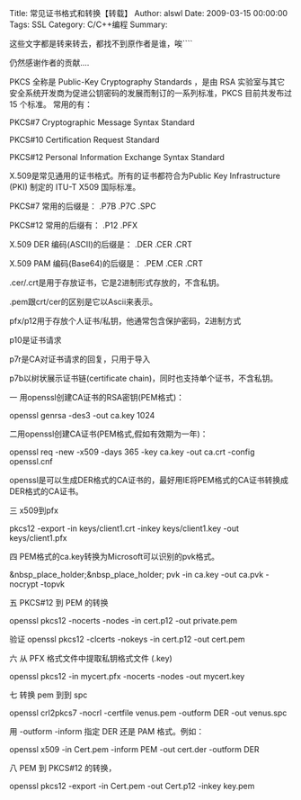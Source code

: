 Title: 常见证书格式和转换【转载】
Author: alswl
Date: 2009-03-15 00:00:00
Tags: SSL
Category: C/C++编程
Summary: 

这些文字都是转来转去，都找不到原作者是谁，唉````

仍然感谢作者的贡献....

PKCS 全称是 Public-Key Cryptography Standards ，是由 RSA
实验室与其它安全系统开发商为促进公钥密码的发展而制订的一系列标准，PKCS 目前共发布过 15 个标准。 常用的有：

PKCS#7 Cryptographic Message Syntax Standard

PKCS#10 Certification Request Standard

PKCS#12 Personal Information Exchange Syntax Standard

X.509是常见通用的证书格式。所有的证书都符合为Public Key Infrastructure (PKI) 制定的 ITU-T X509 国际标准。

PKCS#7 常用的后缀是： .P7B .P7C .SPC

PKCS#12 常用的后缀有： .P12 .PFX

X.509 DER 编码(ASCII)的后缀是： .DER .CER .CRT

X.509 PAM 编码(Base64)的后缀是： .PEM .CER .CRT

.cer/.crt是用于存放证书，它是2进制形式存放的，不含私钥。

.pem跟crt/cer的区别是它以Ascii来表示。

pfx/p12用于存放个人证书/私钥，他通常包含保护密码，2进制方式

p10是证书请求

p7r是CA对证书请求的回复，只用于导入

p7b以树状展示证书链(certificate chain)，同时也支持单个证书，不含私钥。

一 用openssl创建CA证书的RSA密钥(PEM格式)：

openssl genrsa -des3 -out ca.key 1024

二用openssl创建CA证书(PEM格式,假如有效期为一年)：

openssl req -new -x509 -days 365 -key ca.key -out ca.crt -config openssl.cnf

openssl是可以生成DER格式的CA证书的，最好用IE将PEM格式的CA证书转换成DER格式的CA证书。

三 x509到pfx

pkcs12 -export -in keys/client1.crt -inkey keys/client1.key -out
keys/client1.pfx

四 PEM格式的ca.key转换为Microsoft可以识别的pvk格式。

&nbsp_place_holder;&nbsp_place_holder; pvk -in ca.key -out ca.pvk -nocrypt
-topvk

五 PKCS#12 到 PEM 的转换

openssl pkcs12 -nocerts -nodes -in cert.p12 -out private.pem

验证 openssl pkcs12 -clcerts -nokeys -in cert.p12 -out cert.pem

六 从 PFX 格式文件中提取私钥格式文件 (.key)

openssl pkcs12 -in mycert.pfx -nocerts -nodes -out mycert.key

七 转换 pem 到到 spc

openssl crl2pkcs7 -nocrl -certfile venus.pem -outform DER -out venus.spc

用 -outform -inform 指定 DER 还是 PAM 格式。例如：

openssl x509 -in Cert.pem -inform PEM -out cert.der -outform DER

八 PEM 到 PKCS#12 的转换，

openssl pkcs12 -export -in Cert.pem -out Cert.p12 -inkey key.pem

